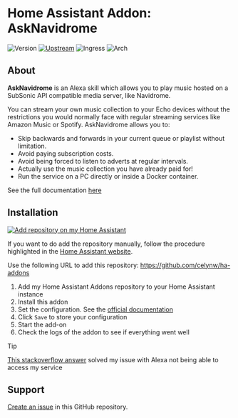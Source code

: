 # Home Assistant Addon: AskNavidrome

![Version](https://img.shields.io/badge/dynamic/json?label=Version&query=%24.version&url=https%3A%2F%2Fraw.githubusercontent.com%2Fcelynw%2Fha-addons%2Fmaster%2Fasknavidrome%2Fconfig.json)
[![Upstream](https://img.shields.io/github/v/release/rosskouk/asknavidrome?label=Upstream)](https://github.com/rosskouk/asknavidrome/releases/latest)
![Ingress](https://img.shields.io/badge/dynamic/json?label=Ingress&query=%24.ingress&url=https%3A%2F%2Fraw.githubusercontent.com%2Fcelynw%2Fha-addons%2Fmaster%2Fasknavidrome%2Fconfig.json)
![Arch](https://img.shields.io/badge/dynamic/json?color=success&label=Arch&query=%24.arch&url=https%3A%2F%2Fraw.githubusercontent.com%2Fcelynw%2Fha-addons%2Fmaster%2Fasknavidrome%2Fconfig.json)

## About

**AskNavidrome** is an Alexa skill which allows you to play music hosted on a SubSonic API compatible media server, like Navidrome.

You can stream your own music collection to your Echo devices without the restrictions you would normally face with regular streaming services like Amazon Music or Spotify.
AskNavidrome allows you to:

- Skip backwards and forwards in your current queue or playlist without limitation.
- Avoid paying subscription costs.
- Avoid being forced to listen to adverts at regular intervals.
- Actually use the music collection you have already paid for!
- Run the service on a PC directly or inside a Docker container.

See the full documentation [here](https://rosskouk.github.io/asknavidrome)

## Installation

[![Add repository on my Home Assistant][repository-badge]][repository-url]

If you want to do add the repository manually, follow the procedure highlighted in the [Home Assistant website](https://home-assistant.io/hassio/installing_third_party_addons).

Use the following URL to add this repository: https://github.com/celynw/ha-addons

1. Add my Home Assistant Addons repository to your Home Assistant instance
1. Install this addon
1. Set the configuration.
   See the [official documentation](https://rosskouk.github.io/asknavidrome/)
1. Click `Save` to store your configuration
1. Start the add-on
1. Check the logs of the addon to see if everything went well

> [!TIP]
> [This stackoverflow answer](https://stackoverflow.com/a/54265062/4857165) solved my issue with Alexa not being able to access my service

## Support

[Create an issue](https://github.com/celynw/ha-addons/issues) in this GitHub repository.

[repository-badge]: https://img.shields.io/badge/Add%20repository%20to%20my-Home%20Assistant-41BDF5?logo=home-assistant&style=for-the-badge
[repository-url]: https://my.home-assistant.io/redirect/supervisor_add_addon_repository/?repository_url=https%3A%2F%2Fgithub.com%2Fcelynw%2Fha-addons
